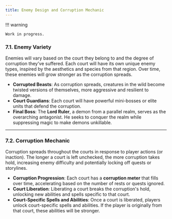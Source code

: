 ```yaml
---
title: Enemy Design and Corruption Mechanic
---
```


!!! warning

	Work in progress.

### **7.1. Enemy Variety**

Enemies will vary based on the court they belong to and the degree of corruption they’ve suffered. Each court will have its own unique enemy types, inspired by the aesthetics and species from that region. Over time, these enemies will grow stronger as the corruption spreads.

- **Corrupted Beasts**: As corruption spreads, creatures in the wild become twisted versions of themselves, more aggressive and resilient to damage.
- **Court Guardians**: Each court will have powerful mini-bosses or elite units that defend the corruption.
- **Final Boss**: The **Lord Ruler**, a demon from a parallel realm, serves as the overarching antagonist. He seeks to conquer the realm while suppressing magic to make demons unkillable.

---

### **7.2. Corruption Mechanic**

Corruption spreads throughout the courts in response to player actions (or inaction). The longer a court is left unchecked, the more corruption takes hold, increasing enemy difficulty and potentially locking off quests or storylines.

- **Corruption Progression**: Each court has a **corruption meter** that fills over time, accelerating based on the number of rests or quests ignored.
- **Court Liberation**: Liberating a court breaks the corruption's hold, unlocking new abilities and spells specific to that court.
- **Court-Specific Spells and Abilities**: Once a court is liberated, players unlock court-specific spells and abilities. If the player is originally from that court, these abilities will be stronger.